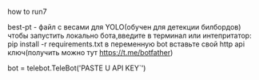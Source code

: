 how to run7

best-pt - файл с весами для YOLO(обучен для детекции билбордов)
чтобы запустить локально бота,введите в терминал или интепритатор:
pip install -r requirements.txt
в переменную bot вставьте свой http api ключ(получить можно тут https://t.me/botfather)

bot = telebot.TeleBot('PASTE U API KEY`')
